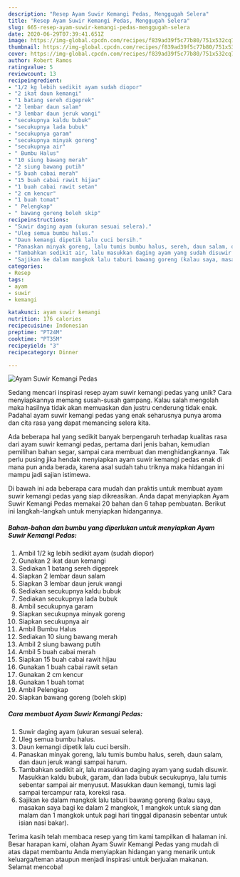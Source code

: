 ```yaml
---
description: "Resep Ayam Suwir Kemangi Pedas, Menggugah Selera"
title: "Resep Ayam Suwir Kemangi Pedas, Menggugah Selera"
slug: 665-resep-ayam-suwir-kemangi-pedas-menggugah-selera
date: 2020-06-29T07:39:41.651Z
image: https://img-global.cpcdn.com/recipes/f839ad39f5c77b80/751x532cq70/ayam-suwir-kemangi-pedas-foto-resep-utama.jpg
thumbnail: https://img-global.cpcdn.com/recipes/f839ad39f5c77b80/751x532cq70/ayam-suwir-kemangi-pedas-foto-resep-utama.jpg
cover: https://img-global.cpcdn.com/recipes/f839ad39f5c77b80/751x532cq70/ayam-suwir-kemangi-pedas-foto-resep-utama.jpg
author: Robert Ramos
ratingvalue: 5
reviewcount: 13
recipeingredient:
- "1/2 kg lebih sedikit ayam sudah diopor"
- "2 ikat daun kemangi"
- "1 batang sereh digeprek"
- "2 lembar daun salam"
- "3 lembar daun jeruk wangi"
- "secukupnya kaldu bubuk"
- "secukupnya lada bubuk"
- "secukupnya garam"
- "secukupnya minyak goreng"
- "secukupnya air"
- " Bumbu Halus"
- "10 siung bawang merah"
- "2 siung bawang putih"
- "5 buah cabai merah"
- "15 buah cabai rawit hijau"
- "1 buah cabai rawit setan"
- "2 cm kencur"
- "1 buah tomat"
- " Pelengkap"
- " bawang goreng boleh skip"
recipeinstructions:
- "Suwir daging ayam (ukuran sesuai selera)."
- "Uleg semua bumbu halus."
- "Daun kemangi dipetik lalu cuci bersih."
- "Panaskan minyak goreng, lalu tumis bumbu halus, sereh, daun salam, dan daun jeruk wangi sampai harum."
- "Tambahkan sedikit air, lalu masukkan daging ayam yang sudah disuwir. Masukkan kaldu bubuk, garam, dan lada bubuk secukupnya, lalu tumis sebentar sampai air menyusut. Masukkan daun kemangi, tumis lagi sampai tercampur rata, koreksi rasa."
- "Sajikan ke dalam mangkok lalu taburi bawang goreng (kalau saya, masakan saya bagi ke dalam 2 mangkok, 1 mangkok untuk siang dan malam dan 1 mangkok untuk pagi hari tinggal dipanasin sebentar untuk isian nasi bakar)."
categories:
- Resep
tags:
- ayam
- suwir
- kemangi

katakunci: ayam suwir kemangi 
nutrition: 176 calories
recipecuisine: Indonesian
preptime: "PT24M"
cooktime: "PT35M"
recipeyield: "3"
recipecategory: Dinner

---
```



![Ayam Suwir Kemangi Pedas](https://img-global.cpcdn.com/recipes/f839ad39f5c77b80/751x532cq70/ayam-suwir-kemangi-pedas-foto-resep-utama.jpg)

Sedang mencari inspirasi resep ayam suwir kemangi pedas yang unik? Cara menyiapkannya memang susah-susah gampang. Kalau salah mengolah maka hasilnya tidak akan memuaskan dan justru cenderung tidak enak. Padahal ayam suwir kemangi pedas yang enak seharusnya punya aroma dan cita rasa yang dapat memancing selera kita.

Ada beberapa hal yang sedikit banyak berpengaruh terhadap kualitas rasa dari ayam suwir kemangi pedas, pertama dari jenis bahan, kemudian pemilihan bahan segar, sampai cara membuat dan menghidangkannya. Tak perlu pusing jika hendak menyiapkan ayam suwir kemangi pedas enak di mana pun anda berada, karena asal sudah tahu triknya maka hidangan ini mampu jadi sajian istimewa.




Di bawah ini ada beberapa cara mudah dan praktis untuk membuat ayam suwir kemangi pedas yang siap dikreasikan. Anda dapat menyiapkan Ayam Suwir Kemangi Pedas memakai 20 bahan dan 6 tahap pembuatan. Berikut ini langkah-langkah untuk menyiapkan hidangannya.

<!--inarticleads1-->

##### Bahan-bahan dan bumbu yang diperlukan untuk menyiapkan Ayam Suwir Kemangi Pedas:

1. Ambil 1/2 kg lebih sedikit ayam (sudah diopor)
1. Gunakan 2 ikat daun kemangi
1. Sediakan 1 batang sereh digeprek
1. Siapkan 2 lembar daun salam
1. Siapkan 3 lembar daun jeruk wangi
1. Sediakan secukupnya kaldu bubuk
1. Sediakan secukupnya lada bubuk
1. Ambil secukupnya garam
1. Siapkan secukupnya minyak goreng
1. Siapkan secukupnya air
1. Ambil  Bumbu Halus
1. Sediakan 10 siung bawang merah
1. Ambil 2 siung bawang putih
1. Ambil 5 buah cabai merah
1. Siapkan 15 buah cabai rawit hijau
1. Gunakan 1 buah cabai rawit setan
1. Gunakan 2 cm kencur
1. Gunakan 1 buah tomat
1. Ambil  Pelengkap
1. Siapkan  bawang goreng (boleh skip)




<!--inarticleads2-->

##### Cara membuat Ayam Suwir Kemangi Pedas:

1. Suwir daging ayam (ukuran sesuai selera).
1. Uleg semua bumbu halus.
1. Daun kemangi dipetik lalu cuci bersih.
1. Panaskan minyak goreng, lalu tumis bumbu halus, sereh, daun salam, dan daun jeruk wangi sampai harum.
1. Tambahkan sedikit air, lalu masukkan daging ayam yang sudah disuwir. Masukkan kaldu bubuk, garam, dan lada bubuk secukupnya, lalu tumis sebentar sampai air menyusut. Masukkan daun kemangi, tumis lagi sampai tercampur rata, koreksi rasa.
1. Sajikan ke dalam mangkok lalu taburi bawang goreng (kalau saya, masakan saya bagi ke dalam 2 mangkok, 1 mangkok untuk siang dan malam dan 1 mangkok untuk pagi hari tinggal dipanasin sebentar untuk isian nasi bakar).




Terima kasih telah membaca resep yang tim kami tampilkan di halaman ini. Besar harapan kami, olahan Ayam Suwir Kemangi Pedas yang mudah di atas dapat membantu Anda menyiapkan hidangan yang menarik untuk keluarga/teman ataupun menjadi inspirasi untuk berjualan makanan. Selamat mencoba!
